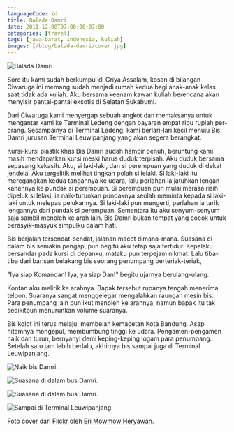 ```yaml
---
languageCode: id
title: Balada Damri
date: 2011-12-08T07:00:00+07:00
categories: [travel]
tags: [jawa-barat, indonesia, kuliah]
images: [/blog/balada-damri/cover.jpg]
---
```

![Balada Damri](cover.jpg)

Sore itu kami sudah berkumpul di Griya Assalam, kosan di bilangan Ciwaruga ini memang sudah menjadi rumah kedua bagi anak-anak kelas saat tidak ada kuliah. Aku bersama keenam kawan kuliah berencana akan menyisir pantai-pantai eksotis di Selatan Sukabumi.

Dari Ciwaruga kami menyergap sebuah angkot dan memaksanya untuk mengantar kami ke Terminal Ledeng dengan bayaran empat ribu rupiah per-orang. Sesampainya di Terminal Ledeng, kami berlari-lari kecil menuju Bis Damri jurusan Terminal Leuwipanjang yang akan segera berangkat.

Kursi-kursi plastik khas Bis Damri sudah hampir penuh, beruntung kami masih mendapatkan kursi meski harus duduk terpisah. Aku duduk bersama sepasang kekasih. Aku, si laki-laki, dan si perempuan yang duduk di dekat jendela. Aku tergelitik melihat tingkah polah si lelaki. Si laki-laki itu meregangkan kedua tangannya ke udara, lalu perlahan ia jatuhkan lengan kanannya ke pundak si perempuan. Si perempuan pun mulai merasa risih dipeluk si lelaki, ia naik-turunkan pundaknya seolah meminta kepada si laki-laki untuk melepas pelukannya. Si laki-laki pun mengerti, perlahan ia tarik lengannya dari pundak si perempuan. Sementara itu aku senyum-senyum saja sambil menoleh ke arah lain. Bis Damri bukan tempat yang cocok untuk berasyik-masyuk simpulku dalam hati.

Bis berjalan tersendat-sendat, jalanan macet dimana-mana. Suasana di dalam bis semakin pengap, pun begitu aku tetap saja tertidur. Kepalaku bersandar pada kursi di depanku, mataku pun terpejam nikmat. Lalu tiba-tiba dari barisan belakang bis seorang penumpang berteriak-teriak,

"Iya siap Komandan! Iya, ya siap Dan!" begitu ujarnya berulang-ulang.

Kontan aku melirik ke arahnya. Bapak tersebut rupanya tengah menerima telpon. Suaranya sangat menggelegar mengalahkan raungan mesin bis. Para penumpang lain pun ikut menoleh ke arahnya, namun bapak itu tak sedikitpun menurunkan volume suaranya.

Bis kolot ini terus melaju, membelah kemacetan Kota Bandung. Asap hitamnya mengepul, membumbung tinggi ke udara. Pengamen-pengamen naik dan turun, bernyanyi demi keping-keping logam para penumpang. Setelah satu jam lebih berlalu, akhirnya bis sampai juga di Terminal Leuwipanjang.

![Naik bis Damri.](01-damri.jpg)

![Suasana di dalam bus Damri.](02-di-dalam-damri.jpg)

![Suasana di dalam bus Damri.](03-di-dalam-damri.jpg)

![Sampai di Terminal Leuwipanjang.](04-terminal-leuwipanjang.jpg)

Foto cover dari [Flickr](https://www.flickr.com/photos/erimowmow/5978225860/) oleh [Eri Mowmow Heryawan](https://www.flickr.com/photos/erimowmow/).
